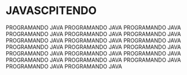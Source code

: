 # JAVASCPITENDO
PROGRAMANDO JAVA PROGRAMANDO JAVA PROGRAMANDO JAVA PROGRAMANDO JAVA PROGRAMANDO JAVA PROGRAMANDO JAVA PROGRAMANDO JAVA PROGRAMANDO JAVA PROGRAMANDO JAVA PROGRAMANDO JAVA PROGRAMANDO JAVA PROGRAMANDO JAVA PROGRAMANDO JAVA PROGRAMANDO JAVA PROGRAMANDO JAVA PROGRAMANDO JAVA PROGRAMANDO JAVA PROGRAMANDO JAVA PROGRAMANDO JAVA PROGRAMANDO JAVA

